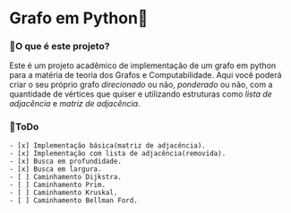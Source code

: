 # Grafo em Python🐍
### 🤨O que é este projeto?
Este é um projeto acadêmico de implementação de um grafo em python para a matéria de 
teoria dos Grafos e Computabilidade. Aqui você poderá criar o seu próprio grafo *direcionado*
ou não, *ponderado* ou não, com a quantidade de vértices que quiser e utilizando estruturas como 
*lista de adjacência* e *matriz de adjacência*.

### 🚀ToDo
    - [x] Implementação básica(matriz de adjacência).
    - [x] Implementação com lista de adjacência(removida).
    - [x] Busca em profundidade.
    - [x] Busca em largura.
    - [ ] Caminhamento Dijkstra.
    - [ ] Caminhamento Prim.
    - [ ] Caminhamento Kruskal.
    - [ ] Caminhamento Bellman Ford. 
